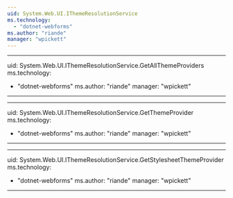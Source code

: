 ```yaml
---
uid: System.Web.UI.IThemeResolutionService
ms.technology: 
  - "dotnet-webforms"
ms.author: "riande"
manager: "wpickett"
---
```


---
uid: System.Web.UI.IThemeResolutionService.GetAllThemeProviders
ms.technology: 
  - "dotnet-webforms"
ms.author: "riande"
manager: "wpickett"
---

---
uid: System.Web.UI.IThemeResolutionService.GetThemeProvider
ms.technology: 
  - "dotnet-webforms"
ms.author: "riande"
manager: "wpickett"
---

---
uid: System.Web.UI.IThemeResolutionService.GetStylesheetThemeProvider
ms.technology: 
  - "dotnet-webforms"
ms.author: "riande"
manager: "wpickett"
---
